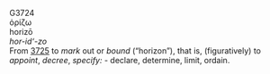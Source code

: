 G3724  
ὁρίζω  
horizō  
*hor-id‘-zo*  
From [3725](g3725) to *mark* out or *bound* (“horizon”), that is,
(figuratively) to *appoint*, *decree*, *specify:* - declare, determine,
limit, ordain.  
